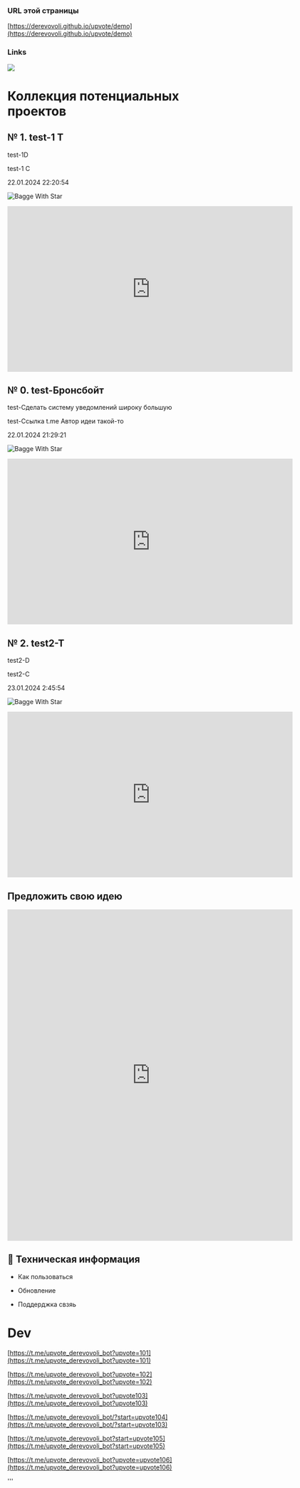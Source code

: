 ### URL этой страницы

[https://derevovoli.github.io/upvote/demo](https://derevovoli.github.io/upvote/demo)

### Links

[![][ilogo1020302]][ilink1020302]

[ilink1020302]: #contribute-idea
[ilogo1020302]: https://img.shields.io/badge/%2B_%D0%9F%D1%80%D0%B5%D0%B4%D0%BB%D0%BE%D0%B6%D0%B8%D1%82%D1%8C_%D1%81%D0%B2%D0%BE%D1%8E_%D0%B8%D0%B4%D0%B5%D1%8E-blue?style=for-the-badge



# Коллекция потенциальных проектов

<h2 id="idea1">№ 1. test-1 T</h2>

test-1D

test-1 C

22.01.2024 22:20:54


![Bagge With Star](https://img.shields.io/badge/stars-8-brightgreen?style=for-the-badge&logo=Trustpilot&logoColor=white&label=Stars&labelColor=%20%09limegreen&color=forestgreen)


<iframe src="https://docs.google.com/forms/d/e/1FAIpQLSfUuSpwuuyu-4GIGhtTIz3A0y70HtNt4KYTLi9HXPEw-qRO0w/viewform?embedded=true&entry.3245599=1" width="640" height="372" frameborder="0" marginheight="0" marginwidth="0">Загрузка…</iframe>









<h2 id="idea0">№ 0. test-Бронсбойт</h2>

test-Сделать систему уведомлений широку большую

test-Ссылка t.me Автор идеи такой-то

22.01.2024 21:29:21


![Bagge With Star](https://img.shields.io/badge/stars-8-brightgreen?style=for-the-badge&logo=Trustpilot&logoColor=white&label=Stars&labelColor=%20%09limegreen&color=forestgreen)


<iframe src="https://docs.google.com/forms/d/e/1FAIpQLSfUuSpwuuyu-4GIGhtTIz3A0y70HtNt4KYTLi9HXPEw-qRO0w/viewform?embedded=true&entry.3245599=0" width="640" height="372" frameborder="0" marginheight="0" marginwidth="0">Загрузка…</iframe>









<h2 id="idea2">№ 2. test2-T</h2>

test2-D

test2-C

23.01.2024 2:45:54


![Bagge With Star](https://img.shields.io/badge/stars-8-brightgreen?style=for-the-badge&logo=Trustpilot&logoColor=white&label=Stars&labelColor=%20%09limegreen&color=forestgreen)


<iframe src="https://docs.google.com/forms/d/e/1FAIpQLSfUuSpwuuyu-4GIGhtTIz3A0y70HtNt4KYTLi9HXPEw-qRO0w/viewform?embedded=true&entry.3245599=2" width="640" height="372" frameborder="0" marginheight="0" marginwidth="0">Загрузка…</iframe>












                           
<h2 id="contribute-idea">Предложить свою идею</h2>

<iframe src="https://docs.google.com/forms/d/e/1FAIpQLSemaIVdFMMuzsOjleLCd2dQ9WaNgQCwLs9EuOc4cGViGZn5ew/viewform?embedded=true" width="640" height="744" frameborder="0" marginheight="0" marginwidth="0" style="width: revert-layer;height: revert-layer;">Загрузка…</iframe>


## 📌 Техническая информация

- Как пользоваться

- Обновление

- Поддерджка свзяь

# Dev

[https://t.me/upvote_derevovoli_bot?upvote=101](https://t.me/upvote_derevovoli_bot?upvote=101)

[https://t.me/upvote_derevovoli_bot?upvote=102](https://t.me/upvote_derevovoli_bot?upvote=102)

[https://t.me/upvote_derevovoli_bot?upvote103](https://t.me/upvote_derevovoli_bot?upvote103)

[https://t.me/upvote_derevovoli_bot/?start=upvote104](https://t.me/upvote_derevovoli_bot/?start=upvote103)


[https://t.me/upvote_derevovoli_bot?start=upvote105](https://t.me/upvote_derevovoli_bot?start=upvote105)



[https://t.me/upvote_derevovoli_bot?upvote=upvote106](https://t.me/upvote_derevovoli_bot?upvote=upvote106)


'''